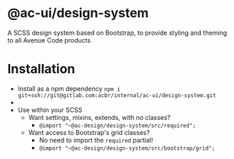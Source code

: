 # @ac-ui/design-system

A SCSS design system based on Bootstrap, to provide styling and theming to all Avenue Code products

# Installation
- Install as a npm dependency `npm i git+ssh://git@gitlab.com:acbr/internal/ac-ui/design-system.git`
- 
- Use within your SCSS 
    - Want settings, mixins, extends, with no classes? 
        - `@import "~@ac-design/design-system/src/required";`
    - Want access to Bootstrap's grid classes?
        - No need to import the `required` partial!
        - `@import "~@ac-design/design-system/src/bootstrap/grid";`

